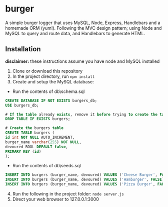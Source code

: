 # burger

A simple burger logger that uses MySQL, Node, Express, Handlebars and a homemade ORM (yum!). Following the MVC design pattern; using Node and MySQL to query and route data, and Handlebars to generate HTML.

## Installation

**disclaimer:** these instructions assume you have node and MySQL installed

1. Clone or download this repository
2. In the project directory, run 
```npm install```
3. Create and setup the MySQL database:
  * Run the contents of db\schema.sql 
```sql
CREATE DATABASE IF NOT EXISTS burgers_db;
USE burgers_db;

# If the table already exists, remove it before trying to create the table again
DROP TABLE IF EXISTS burgers;

# Create the burgers table
CREATE TABLE burgers (
id int NOT NULL AUTO_INCREMENT,
burger_name varchar(255) NOT NULL,
devoured BOOL DEFAULT false,
PRIMARY KEY (id)
);
```
  * Run the contents of db\seeds.sql 
```sql
INSERT INTO burgers (burger_name, devoured) VALUES ('Cheese Burger', FALSE);
INSERT INTO burgers (burger_name, devoured) VALUES ('Hamburger', FALSE);
INSERT INTO burgers (burger_name, devoured) VALUES ('Pizza Burger', FALSE);
```
4. Run the following in the project folder: ```node server.js```
5. Direct your web browser to 127.0.0.1:3000